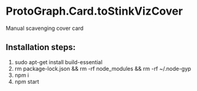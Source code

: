 # ProtoGraph.Card.toStinkVizCover

Manual scavenging cover card

## Installation steps:
1) sudo apt-get install build-essential
2) rm package-lock.json && rm -rf node_modules && rm -rf ~/.node-gyp
3) npm i
4) npm start